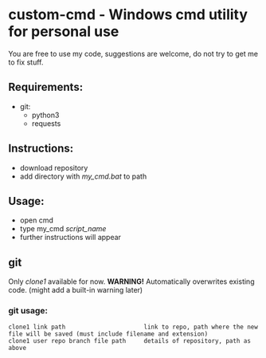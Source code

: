 # custom-cmd - **Windows** cmd utility for personal use
You are free to use my code, suggestions are welcome, do not try to get me to fix stuff.
## Requirements:
- git:
  - python3
  - requests

## Instructions:
- download repository
- add directory with *my_cmd.bat* to path

## Usage:
- open cmd
- type my_cmd *script_name*
- further instructions will appear



## git
Only *clone1* available for now.
**WARNING!** Automatically overwrites existing code. (might add a built-in warning later)
### git usage:
```
clone1 link path                      link to repo, path where the new file will be saved (must include filename and extension)
clone1 user repo branch file path     details of repository, path as above
```

